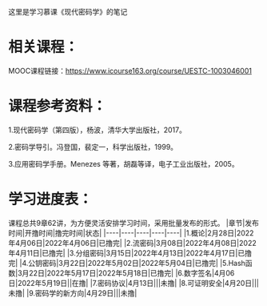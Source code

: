 这里是学习慕课《现代密码学》的笔记
# 相关课程：
MOOC课程链接：https://www.icourse163.org/course/UESTC-1003046001
# 课程参考资料：
1.现代密码学（第四版），杨波，清华大学出版社，2017。 

2.密码学导引。冯登国，裴定一，科学出版社，1999。 

3.应用密码学手册。Menezes 等著，胡磊等译，电子工业出版社，2005。
# 学习进度表：
课程总共9章62讲，为方便灵活安排学习时间，采用批量发布的形式。
|章节|发布时间|开撸时间|撸完时间|状态|
|----|----|----|----|----|
|1.概论|2月28日|2022年4月06日|2022年4月06日|已撸完|
|2.流密码|3月08日|2022年4月08日|2022年4月11日|已撸完|
|3.分组密码|3月15日|2022年4月13日|2022年4月17日|已撸完|
|4.公钥密码|3月22日|2022年5月02日|2022年5月04日|已撸完|
|5.Hash函数|3月22日|2022年5月17日|2022年5月18日|已撸完|
|6.数字签名|4月06日|2022年5月19日||在撸|
|7.密码协议|4月13日|||未撸|
|8.可证明安全|4月20日|||未撸|
|9.密码学的新方向|4月29日|||未撸|
